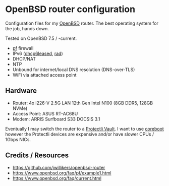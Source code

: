 # OpenBSD router configuration

Configuration files for my [OpenBSD](https://www.openbsd.org) router.  The best operating system for the job, hands down.

Tested on OpenBSD 7.5 / -current.

 - [pf](https://www.openbsd.org/faq/pf/) firewall
 - IPv6 ([dhcp6leased](https://man.openbsd.org/dhcp6leased.8), [rad](https://man.openbsd.org/rad.8))
 - DHCP/NAT
 - NTP
 - Unbound for internet/local DNS resolution (DNS-over-TLS)
 - WiFi via attached access point

## Hardware

 - Router: 4x i226-V 2.5G LAN 12th Gen Intel N100 (8GB DDR5, 128GB NVMe)
 - Access Point: ASUS RT-AC68U
 - Modem: ARRIS Surfboard S33 DOCSIS 3.1

Eventually I may switch the router to a [Protectli Vault](https://protectli.com/).  I want to use [coreboot](https://www.coreboot.org/) however the Protectli devices are expensive and/or have slower CPUs / 1Gbps NICs.

## Credits / Resources

 - https://github.com/jwillikers/openbsd-router
 - https://www.openbsd.org/faq/pf/example1.html
 - https://www.openbsd.org/faq/current.html
